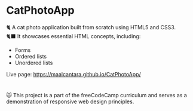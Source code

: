 # CatPhotoApp
🐈 A cat photo application built from scratch using HTML5 and CSS3.
<br>
🐈‍⬛ It showcases essential HTML concepts, including:
- Forms
- Ordered lists
- Unordered lists
  
Live page: https://maalcantara.github.io/CatPhotoApp/ <br>
#
🐱 This project is a part of the freeCodeCamp curriculum and serves as a demonstration of responsive web design principles. 
